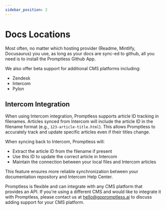 ```yaml
---
sidebar_position: 2
---
```


# Docs Locations

Most often, no matter which hosting provider (Readme, Mintlify, Docusaurus) you use, as long as your docs are sync-ed to github, all you need is to install the Promptless Github App.

We also offer beta support for additional CMS platforms including:
- Zendesk
- Intercom
- Pylon

## Intercom Integration

When using Intercom integration, Promptless supports article ID tracking in filenames. Articles synced from Intercom will include the article ID in the filename format (e.g., `123-article-title.html`). This allows Promptless to accurately track and update specific articles even if their titles change.

When syncing back to Intercom, Promptless will:
- Extract the article ID from the filename if present
- Use this ID to update the correct article in Intercom
- Maintain the connection between your local files and Intercom articles

This feature ensures more reliable synchronization between your documentation repository and Intercom Help Center.

Promptless is flexible and can integrate with any CMS platform that provides an API. If you're using a different CMS and would like to integrate it with Promptless, please contact us at hello@gopromptless.ai to discuss adding support for your CMS platform.